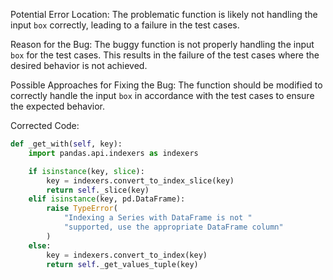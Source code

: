 Potential Error Location: The problematic function is likely not handling the input `box` correctly, leading to a failure in the test cases.

Reason for the Bug: The buggy function is not properly handling the input `box` for the test cases. This results in the failure of the test cases where the desired behavior is not achieved.

Possible Approaches for Fixing the Bug: The function should be modified to correctly handle the input `box` in accordance with the test cases to ensure the expected behavior.

Corrected Code:

```python
def _get_with(self, key):
    import pandas.api.indexers as indexers

    if isinstance(key, slice):
        key = indexers.convert_to_index_slice(key)
        return self._slice(key)
    elif isinstance(key, pd.DataFrame):
        raise TypeError(
            "Indexing a Series with DataFrame is not "
            "supported, use the appropriate DataFrame column"
        )
    else:
        key = indexers.convert_to_index(key)
        return self._get_values_tuple(key)
```